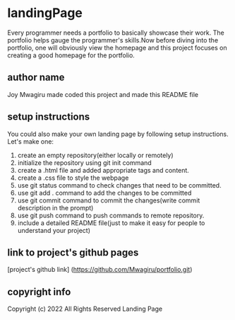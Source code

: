# landingPage
Every programmer needs a portfolio to basically showcase their work. The portfolio helps gauge the programmer's skills.Now before diving into the portfolio, one will obviously view the homepage and this project focuses on creating a good homepage for the portfolio.
## author name
Joy Mwagiru made coded this project and made this README file
## setup instructions
You could also make your own landing page by following setup instructions. Let's make one:
1. create an empty repository(either locally or remotely)
2. initialize the repository using git init command
3. create a .html file and added appropriate tags and content.
4. create a .css file to style the webpage
5. use git status command to check changes that need to be committed.
6. use git add . command to add the changes to be committed
7. use git commit command to commit the changes(write commit description in the prompt)
8. use git push command to push commands to remote repository.
9. include a detailed README file(just to make it easy for people to understand your project)
## link to project's github pages
[project's github link] (https://github.com/Mwagiru/portfolio.git)
## copyright info
Copyright (c) 2022 All Rights Reserved Landing Page